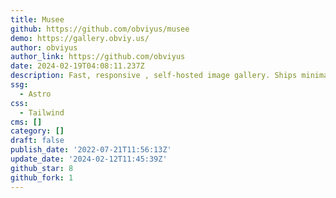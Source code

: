 ```yaml
---
title: Musee
github: https://github.com/obviyus/musee
demo: https://gallery.obviy.us/
author: obviyus
author_link: https://github.com/obviyus
date: 2024-02-19T04:08:11.237Z
description: Fast, responsive , self-hosted image gallery. Ships minimal JS to the client.
ssg:
  - Astro
css:
  - Tailwind
cms: []
category: []
draft: false
publish_date: '2022-07-21T11:56:13Z'
update_date: '2024-02-12T11:45:39Z'
github_star: 8
github_fork: 1
---
```

